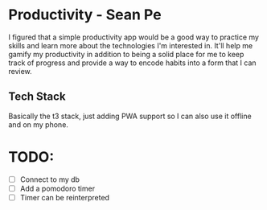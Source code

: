 # Productivity - Sean Pe

I figured that a simple productivity app would be a good way to practice my skills and learn more about the technologies I'm interested in. It'll help me gamify my productivity in addition to being a solid place for me to keep track of progress and provide a way to encode habits into a form that I can review.

## Tech Stack
Basically the t3 stack, just adding PWA support so I can also use it offline and on my phone.

# TODO:
- [ ] Connect to my db
- [ ] Add a pomodoro timer
- [ ] Timer can be reinterpreted
